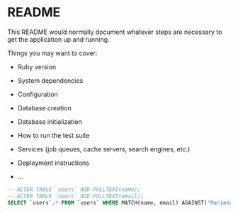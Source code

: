 # README

This README would normally document whatever steps are necessary to get the
application up and running.

Things you may want to cover:

* Ruby version

* System dependencies

* Configuration

* Database creation

* Database initialization

* How to run the test suite

* Services (job queues, cache servers, search engines, etc.)

* Deployment instructions

* ...

```sql
-- ALTER TABLE `users` ADD FULLTEXT(name);
-- ALTER TABLE `users` ADD FULLTEXT(email);
SELECT `users`.* FROM `users` WHERE MATCH(name, email) AGAINST('Mariana');
```